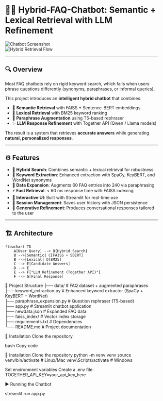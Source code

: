 # 🤖💬 Hybrid-FAQ-Chatbot: Semantic + Lexical Retrieval with LLM Refinement  

![Chatbot Screenshot](static/images/interface.png)  
![Hybrid Retrieval Flow](static/images/architecture.png)  

---

## 🔍 Overview  
Most FAQ chatbots rely on rigid keyword search, which fails when users phrase questions differently (synonyms, paraphrases, or informal queries).  

This project introduces an **intelligent hybrid chatbot** that combines:  
- 🧠 **Semantic Retrieval** with FAISS + Sentence-BERT embeddings  
- 🔑 **Lexical Retrieval** with BM25 keyword ranking  
- 🔄 **Paraphrase Augmentation** using T5-based rephraser  
- ✨ **LLM Response Refinement** with Together API (Qwen / Llama models)  

The result is a system that retrieves **accurate answers** while generating **natural, personalized responses**.  

---

## ⚙️ Features  
- 📌 **Hybrid Search**: Combines semantic + lexical retrieval for robustness  
- 📝 **Keyword Extraction**: Enhanced extraction with SpaCy, KeyBERT, and WordNet synonyms  
- 🔄 **Data Expansion**: Augments 60 FAQ entries into 240 via paraphrasing  
- ⚡ **Fast Retrieval**: < 60 ms response time with FAISS indexing  
- 🎨 **Interactive UI**: Built with Streamlit for real-time use  
- 💾 **Session Management**: Saves user history with JSON persistence  
- 🤝 **Generative Refinement**: Produces conversational responses tailored to the user  

---

## 🏗️ Architecture  
```mermaid
flowchart TD
    A[User Query] --> B{Hybrid Search}
    B -->|Semantic| C[FAISS + SBERT]
    B -->|Lexical| D[BM25]
    C --> E[Candidate Answers]
    D --> E
    E --> F["LLM Refinement (Together API)"]
    F --> G[Final Response]
```



📂 Project Structure
├── data/                   # FAQ dataset + augmented paraphrases  
├── keyword_extraction.py   # Enhanced keyword extractor (SpaCy + KeyBERT + WordNet)  
├── paraphrase_expansion.py # Question rephraser (T5-based)  
├── app.py                  # Streamlit chatbot application  
├── newdata.json            # Expanded FAQ data  
├── faiss_index/            # Vector index storage  
├── requirements.txt        # Dependencies  
└── README.md               # Project documentation  




🚀 Installation
Clone the repository

bash
Copy code

🚀 Installation
Clone the repository
python -m venv venv
source venv/bin/activate   # Linux/Mac
venv\Scripts\activate      # Windows


Set environment variables
Create a .env file:
TOGETHER_API_KEY=your_api_key_here

▶️ Running the Chatbot

streamlit run app.py

